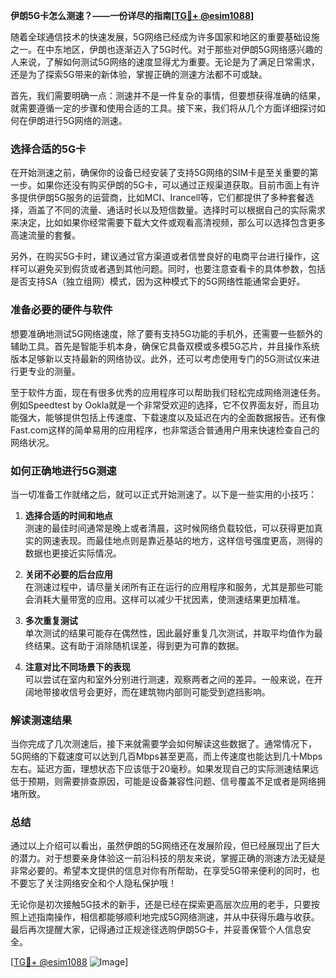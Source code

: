 **伊朗5G卡怎么测速？——一份详尽的指南[[TG💪+ @esim1088](https://t.me/s/esim1088)]**

随着全球通信技术的快速发展，5G网络已经成为许多国家和地区的重要基础设施之一。在中东地区，伊朗也逐渐迈入了5G时代。对于那些对伊朗5G网络感兴趣的人来说，了解如何测试5G网络的速度显得尤为重要。无论是为了满足日常需求，还是为了探索5G带来的新体验，掌握正确的测速方法都不可或缺。

首先，我们需要明确一点：测速并不是一件复杂的事情，但要想获得准确的结果，就需要遵循一定的步骤和使用合适的工具。接下来，我们将从几个方面详细探讨如何在伊朗进行5G网络的测速。

### **选择合适的5G卡**

在开始测速之前，确保你的设备已经安装了支持5G网络的SIM卡是至关重要的第一步。如果你还没有购买伊朗的5G卡，可以通过正规渠道获取。目前市面上有许多提供伊朗5G服务的运营商，比如MCI、Irancell等，它们都提供了多种套餐选择，涵盖了不同的流量、通话时长以及短信数量。选择时可以根据自己的实际需求来决定，比如如果你经常需要下载大文件或观看高清视频，那么可以选择包含更多高速流量的套餐。

另外，在购买5G卡时，建议通过官方渠道或者信誉良好的电商平台进行操作，这样可以避免买到假货或者遇到其他问题。同时，也要注意查看卡的具体参数，包括是否支持SA（独立组网）模式，因为这种模式下的5G网络性能通常会更好。

### **准备必要的硬件与软件**

想要准确地测试5G网络速度，除了要有支持5G功能的手机外，还需要一些额外的辅助工具。首先是智能手机本身，确保它具备双模或多模5G芯片，并且操作系统版本足够新以支持最新的网络协议。此外，还可以考虑使用专门的5G测试仪来进行更专业的测量。

至于软件方面，现在有很多优秀的应用程序可以帮助我们轻松完成网络测速任务。例如Speedtest by Ookla就是一个非常受欢迎的选择，它不仅界面友好，而且功能强大，能够提供包括上传速度、下载速度以及延迟在内的全面数据报告。还有像Fast.com这样的简单易用的应用程序，也非常适合普通用户用来快速检查自己的网络状况。

### **如何正确地进行5G测速**

当一切准备工作就绪之后，就可以正式开始测速了。以下是一些实用的小技巧：

1. **选择合适的时间和地点**  
   测速的最佳时间通常是晚上或者清晨，这时候网络负载较低，可以获得更加真实的网速表现。而最佳地点则是靠近基站的地方，这样信号强度更高，测得的数据也更接近实际情况。

2. **关闭不必要的后台应用**  
   在测速过程中，请尽量关闭所有正在运行的应用程序和服务，尤其是那些可能会消耗大量带宽的应用。这样可以减少干扰因素，使测速结果更加精准。

3. **多次重复测试**  
   单次测试的结果可能存在偶然性，因此最好重复几次测试，并取平均值作为最终结果。这有助于消除随机误差，得到更为可靠的数据。

4. **注意对比不同场景下的表现**  
   可以尝试在室内和室外分别进行测速，观察两者之间的差异。一般来说，在开阔地带接收信号会更好，而在建筑物内部则可能受到遮挡影响。

### **解读测速结果**

当你完成了几次测速后，接下来就需要学会如何解读这些数据了。通常情况下，5G网络的下载速度可以达到几百Mbps甚至更高，而上传速度也能达到几十Mbps左右。延迟方面，理想状态下应该低于20毫秒。如果发现自己的实际测速结果远低于预期，则需要排查原因，可能是设备兼容性问题、信号覆盖不足或者是网络拥堵所致。

### **总结**

通过以上介绍可以看出，虽然伊朗的5G网络还在发展阶段，但已经展现出了巨大的潜力。对于想要亲身体验这一前沿科技的朋友来说，掌握正确的测速方法无疑是非常必要的。希望本文提供的信息对你有所帮助，在享受5G带来便利的同时，也不要忘了关注网络安全和个人隐私保护哦！

无论你是初次接触5G技术的新手，还是已经在探索更高层次应用的老手，只要按照上述指南操作，相信都能够顺利地完成5G网络测速，并从中获得乐趣与收获。最后再次提醒大家，记得通过正规途径选购伊朗5G卡，并妥善保管个人信息安全。

[[TG💪+ @esim1088](https://t.me/s/esim1088) ![Image](https://i.postimg.cc/4NQfJmqS/Snipaste-2025-05-13-00-14-12.png)]